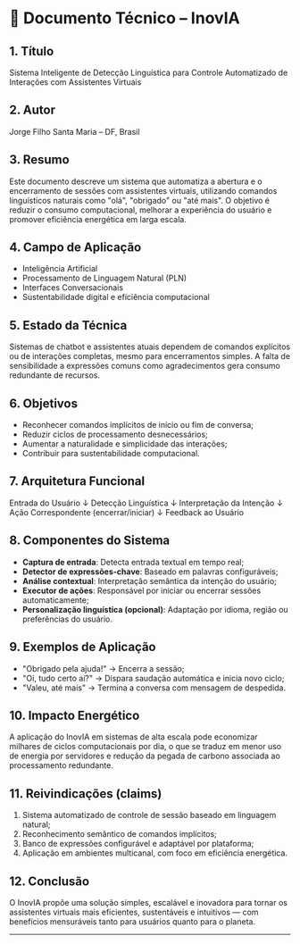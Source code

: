 # 📄 Documento Técnico – InovIA

## 1. Título
Sistema Inteligente de Detecção Linguística para Controle Automatizado de Interações com Assistentes Virtuais

## 2. Autor
Jorge Filho
Santa Maria – DF, Brasil

## 3. Resumo
Este documento descreve um sistema que automatiza a abertura e o encerramento de sessões com assistentes virtuais, utilizando comandos linguísticos naturais como "olá", "obrigado" ou "até mais". O objetivo é reduzir o consumo computacional, melhorar a experiência do usuário e promover eficiência energética em larga escala.

## 4. Campo de Aplicação
- Inteligência Artificial  
- Processamento de Linguagem Natural (PLN)  
- Interfaces Conversacionais  
- Sustentabilidade digital e eficiência computacional

## 5. Estado da Técnica
Sistemas de chatbot e assistentes atuais dependem de comandos explícitos ou de interações completas, mesmo para encerramentos simples. A falta de sensibilidade a expressões comuns como agradecimentos gera consumo redundante de recursos.

## 6. Objetivos
- Reconhecer comandos implícitos de início ou fim de conversa;
- Reduzir ciclos de processamento desnecessários;
- Aumentar a naturalidade e simplicidade das interações;
- Contribuir para sustentabilidade computacional.

## 7. Arquitetura Funcional

Entrada do Usuário
       ↓
Detecção Linguística
       ↓
Interpretação da Intenção
       ↓
Ação Correspondente (encerrar/iniciar)
       ↓
Feedback ao Usuário

## 8. Componentes do Sistema

- **Captura de entrada**: Detecta entrada textual em tempo real;
- **Detector de expressões-chave**: Baseado em palavras configuráveis;
- **Análise contextual**: Interpretação semântica da intenção do usuário;
- **Executor de ações**: Responsável por iniciar ou encerrar sessões automaticamente;
- **Personalização linguística (opcional)**: Adaptação por idioma, região ou preferências do usuário.

## 9. Exemplos de Aplicação

- "Obrigado pela ajuda!" → Encerra a sessão;
- "Oi, tudo certo aí?" → Dispara saudação automática e inicia novo ciclo;
- "Valeu, até mais" → Termina a conversa com mensagem de despedida.

## 10. Impacto Energético

A aplicação do InovIA em sistemas de alta escala pode economizar milhares de ciclos computacionais por dia, o que se traduz em menor uso de energia por servidores e redução da pegada de carbono associada ao processamento redundante.

## 11. Reivindicações (claims)

1. Sistema automatizado de controle de sessão baseado em linguagem natural;
2. Reconhecimento semântico de comandos implícitos;
3. Banco de expressões configurável e adaptável por plataforma;
4. Aplicação em ambientes multicanal, com foco em eficiência energética.

## 12. Conclusão

O InovIA propõe uma solução simples, escalável e inovadora para tornar os assistentes virtuais mais eficientes, sustentáveis e intuitivos — com benefícios mensuráveis tanto para usuários quanto para o planeta.

---


